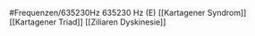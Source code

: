 #Frequenzen/635230Hz
635230 Hz (E)
[[Kartagener Syndrom]]
[[Kartagener Triad]]
[[Ziliaren Dyskinesie]]
